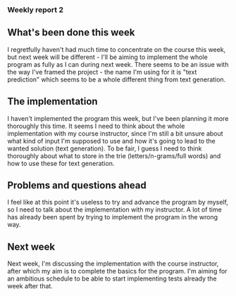 ### Weekly report 2


## What's been done this week

I regretfully haven't had much time to concentrate on the course this week, but next week will be different - I'll be aiming to implement the whole program as fully as I can during next week. There seems to be an issue with the way I've framed the project - the name I'm using for it is "text prediction" which seems to be a whole different thing from text generation.

## The implementation

I haven't implemented the program this week, but I've been planning it more thoroughly this time. It seems I need to think about the whole implementation with my course instructor, since I'm still a bit unsure about what kind of input I'm supposed to use and how it's going to lead to the wanted solution (text generation). To be fair, I guess I need to think thoroughly about what to store in the trie (letters/n-grams/full words) and how to use these for text generation. 

## Problems and questions ahead

I feel like at this point it's useless to try and advance the program by myself, so I need to talk about the implementation with my instructor. A lot of time has already been spent by trying to implement the program in the wrong way.

## Next week

Next week, I'm discussing the implementation with the course instructor, after which my aim is to complete the basics for the program. I'm aiming for an ambitious schedule to be able to start implementing tests already the week after that.